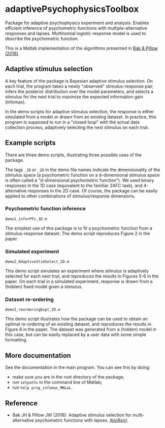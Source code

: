 # adaptivePsychophysicsToolbox

Package for adaptive psychophysics experiment and analysis. Enables efficient inference of psychometric functions with multiple-alternative responses and lapses. Multinomial logistic response model is used to describe the psychometric function.

This is a Matlab implementation of the algorithms presented in [Bak & Pillow (2018)](https://www.biorxiv.org/content/early/2018/02/06/260976).

## Adaptive stimulus selection

A key feature of the package is Bayesian adaptive stimulus selection.
On each trial, the program takes a newly "observed" stimulus-response pair, infers the posterior distribution over the model parameters, and selects a stimulus for the next trial to maximize the expected information gain (infomax).

In the demo scripts for adaptive stimulus selection, the response is either simulated from a model or drawn from an existing dataset. In practice, this program is supposed to run in a "closed loop" with the actual data collection process, adaptively selecting the next stimulus on each trial.



## Example scripts

There are three demo scripts, illustrating three possible uses of the package. 

The tags `_1D` or `_2D` in the demo file names indicate the dimensionality of the stimulus space (a psychometric function on a d-dimensional stimulus space is often called a "d-dimensional psychometric function"). We used binary responses in the 1D case (equivalent to the familiar 2AFC task), and 4-alternative responses in the 2D case. Of course, the package can be easily applied to other combinations of stimulus/response dimensions.


### Psychometric function inference

```demo1_inferPFs_1D.m```

The simplest use of this package is to fit a psychometric function from a stimulus-response dataset. The demo script reproduces Figure 2 in the paper.


### Simulated experiment

```demo2_AdaptiveStimSelect_2D.m```

This demo script simulates an experiment where stimulus is adaptively selected for each next trial, and reproduces the results in Figures 5-6 in the paper. On each trial in a simulated experiment, response is drawn from a (hidden) fixed model given a stimulus.



### Dataset re-ordering

```demo3_reorderingExpt_2D.m```

This demo script illustrates how the package can be used to obtain an optimal re-ordering of an existing dataset, and reproduces the results in Figure 8 in the paper.
The dataset was generated from a (hidden) model in this case, but can be easily replaced by a user data with some simple formatting.


<!--On each trial in a re-ordering analysis, the program draws a stimulus-response pairs from a large existing dataset D<sub>0</sub>, and pretend that it is a new "observation" from the trial (add it to a reordered dataset D). 
The reordered dataset D is then considered the "new" experimental result; the base dataset D<sub>0</sub> is not directly used in the inference nor in the adaptive stimulus selection algorithm.-->

<!--Once the next stimulus x* is selected by the algorithm, the next trial draws randomly from all stimulus-response _pairs_ with the selected stimulus x*.-->


## More documentation

See the documentation in the main program. You can see this by doing:

- make sure you are in the root directory of the package;
- run `setpaths` in the command line of Matlab;
- run `help prog_infomax_MNLwL`.

## Reference

- Bak JH & Pillow JW (2018). Adaptive stimulus selection for multi-alternative psychometric functions with lapses. [(bioRxiv)](https://www.biorxiv.org/content/early/2018/02/06/260976)